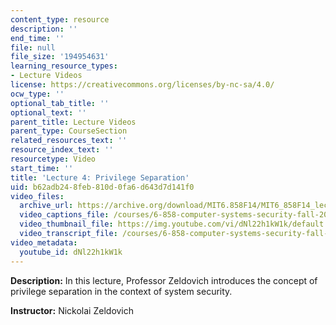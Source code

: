 ```yaml
---
content_type: resource
description: ''
end_time: ''
file: null
file_size: '194954631'
learning_resource_types:
- Lecture Videos
license: https://creativecommons.org/licenses/by-nc-sa/4.0/
ocw_type: ''
optional_tab_title: ''
optional_text: ''
parent_title: Lecture Videos
parent_type: CourseSection
related_resources_text: ''
resource_index_text: ''
resourcetype: Video
start_time: ''
title: 'Lecture 4: Privilege Separation'
uid: b62adb24-8feb-810d-0fa6-d643d7d141f0
video_files:
  archive_url: https://archive.org/download/MIT6.858F14/MIT6_858F14_lec04_300k.mp4
  video_captions_file: /courses/6-858-computer-systems-security-fall-2014/9d1ed318b66551bebed7c62e21193122_dNl22h1kW1k.vtt
  video_thumbnail_file: https://img.youtube.com/vi/dNl22h1kW1k/default.jpg
  video_transcript_file: /courses/6-858-computer-systems-security-fall-2014/f9e0aca2701d9a51f8fec579fcf4276b_dNl22h1kW1k.pdf
video_metadata:
  youtube_id: dNl22h1kW1k
---
```


**Description:** In this lecture, Professor Zeldovich introduces the concept of privilege separation in the context of system security.

**Instructor:** Nickolai Zeldovich

